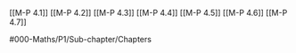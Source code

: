 [[M-P 4.1]]
[[M-P 4.2]]
[[M-P 4.3]]
[[M-P 4.4]]
[[M-P 4.5]]
[[M-P 4.6]]
[[M-P 4.7]]

#000-Maths/P1/Sub-chapter/Chapters 
